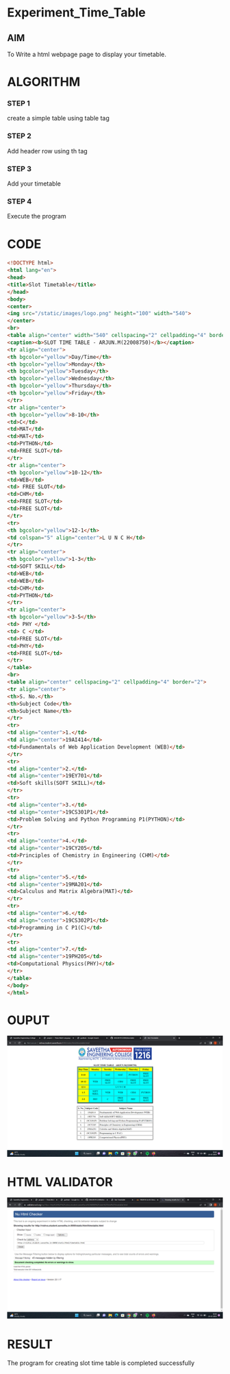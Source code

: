 # Experiment_Time_Table

## AIM
To Write a html webpage page to display your timetable.

# ALGORITHM
### STEP 1
create a simple table using table tag

### STEP 2
Add header row using th tag

### STEP 3
Add your timetable

### STEP 4
Execute the program

# CODE
```html
<!DOCTYPE html>
<html lang="en">
<head>
<title>Slot Timetable</title>
</head>
<body>
<center>
<img src="/static/images/logo.png" height="100" width="540">
</center>
<br>
<table align="center" width="540" cellspacing="2" cellpadding="4" border="5" bgcolor="cyan">
<caption><b>SLOT TIME TABLE - ARJUN.M(22008750)</b></caption>
<tr align="center">
<th bgcolor="yellow">Day/Time</th>
<th bgcolor="yellow">Monday</th>
<th bgcolor="yellow">Tuesday</th>
<th bgcolor="yellow">Wednesday</th>
<th bgcolor="yellow">Thursday</th>
<th bgcolor="yellow">Friday</th>
</tr>
<tr align="center">
<th bgcolor="yellow">8-10</th>
<td>C</td>
<td>MAT</td>
<td>MAT</td>
<td>PYTHON</td>
<td>FREE SLOT</td>
</tr>
<tr align="center">
<th bgcolor="yellow">10-12</th>
<td>WEB</td>
<td> FREE SLOT</td>
<td>CHM</td>
<td>FREE SLOT</td>
<td>FREE SLOT</td>
</tr>
<tr>
<th bgcolor="yellow">12-1</th>
<td colspan="5" align="center">L U N C H</td>
</tr>
<tr align="center">
<th bgcolor="yellow">1-3</th>
<td>SOFT SKILL</td>
<td>WEB</td>
<td>WEB</td>
<td>CHM</td>
<td>PYTHON</td>
</tr>
<tr align="center">
<th bgcolor="yellow">3-5</th>
<td> PHY </td>
<td> C </td>
<td>FREE SLOT</td>
<td>PHY</td>
<td>FREE SLOT</td>
</tr>
</table>
<br>
<table align="center" cellspacing="2" cellpadding="4" border="2">
<tr align="center">
<th>S. No.</th>
<th>Subject Code</th>
<th>Subject Name</th>
</tr>
<tr>
<td align="center">1.</td>
<td align="center">19AI414</td>
<td>Fundamentals of Web Application Development (WEB)</td>
</tr>
<tr>
<td align="center">2.</td>
<td align="center">19EY701</td>
<td>Soft skills(SOFT SKILL)</td>
</tr>
<tr>
<td align="center">3.</td>
<td align="center">19CS301P1</td>
<td>Problem Solving and Python Programming P1(PYTHON)</td>
</tr>
<tr>
<td align="center">4.</td>
<td align="center">19CY205</td>
<td>Principles of Chemistry in Engineering (CHM)</td>
</tr>
<tr>
<td align="center">5.</td>
<td align="center">19MA201</td>
<td>Calculus and Matrix Algebra(MAT)</td>
</tr>
<tr>
<td align="center">6.</td>
<td align="center">19CS302P1</td>
<td>Programming in C P1(C)</td>
</tr>
<tr>
<td align="center">7.</td>
<td align="center">19PH205</td>
<td>Computational Physics(PHY)</td>
</tr>
</table>
</body>
</html>
```

# OUPUT
![OUTPUT](mypro/static/images/out.png)

# HTML VALIDATOR
![OUTPUT](mypro/static/images/valid.png)

# RESULT
The program for creating slot time table is completed successfully